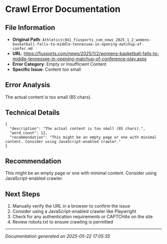# Crawl Error Documentation

## File Information
- **Original Path**: `Athletics\941_fiusports_com_news_2025_1_2_womens-basketball-falls-to-middle-tennessee-in-opening-matchup-of-confer.md`
- **URL**: https://fiusports.com/news/2025/1/2/womens-basketball-falls-to-middle-tennessee-in-opening-matchup-of-conference-play.aspx
- **Error Category**: Empty or Insufficient Content
- **Specific Issue**: Content too small

## Error Analysis
The actual content is too small (85 chars).

## Technical Details
```
{
  "description": "The actual content is too small (85 chars).",
  "word_count": 12,
  "recommendation": "This might be an empty page or one with minimal content. Consider using JavaScript-enabled crawler."
}
```

## Recommendation
This might be an empty page or one with minimal content. Consider using JavaScript-enabled crawler.

## Next Steps
1. Manually verify the URL in a browser to confirm the issue
2. Consider using a JavaScript-enabled crawler like Playwright
3. Check for any authentication requirements or CAPTCHAs on the site
4. Review robots.txt to ensure crawling is permitted

---
*Documentation generated on 2025-05-22 17:05:35*

